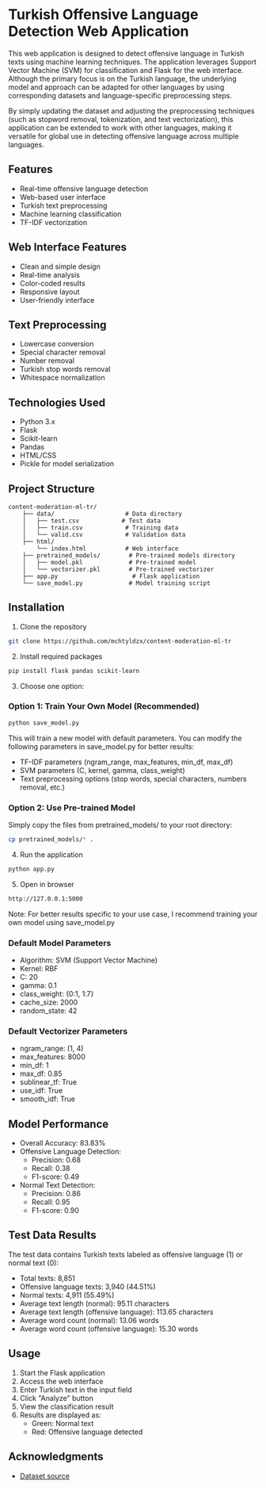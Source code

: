# Turkish Offensive Language Detection Web Application

This web application is designed to detect offensive language in Turkish texts using machine learning techniques. The application leverages Support Vector Machine (SVM) for classification and Flask for the web interface. Although the primary focus is on the Turkish language, the underlying model and approach can be adapted for other languages by using corresponding datasets and language-specific preprocessing steps.

By simply updating the dataset and adjusting the preprocessing techniques (such as stopword removal, tokenization, and text vectorization), this application can be extended to work with other languages, making it versatile for global use in detecting offensive language across multiple languages.

## Features
- Real-time offensive language detection
- Web-based user interface
- Turkish text preprocessing
- Machine learning classification
- TF-IDF vectorization

## Web Interface Features
- Clean and simple design
- Real-time analysis
- Color-coded results
- Responsive layout
- User-friendly interface
  
## Text Preprocessing
- Lowercase conversion
- Special character removal
- Number removal
- Turkish stop words removal
- Whitespace normalization

## Technologies Used
- Python 3.x
- Flask
- Scikit-learn
- Pandas
- HTML/CSS
- Pickle for model serialization

## Project Structure
```tree
content-moderation-ml-tr/
    ├── data/                    # Data directory
    │   ├── test.csv            # Test data
    │   ├── train.csv            # Training data
    │   └── valid.csv            # Validation data
    ├── html/
        └── index.html           # Web interface
    ├── pretrained_models/        # Pre-trained models directory
    │   ├── model.pkl             # Pre-trained model
    │   └── vectorizer.pkl        # Pre-trained vectorizer
    ├── app.py                     # Flask application
    └── save_model.py             # Model training script
```

## Installation

1. Clone the repository
```bash
git clone https://github.com/mchtyldzx/content-moderation-ml-tr
```

2. Install required packages
```bash
pip install flask pandas scikit-learn
```

3. Choose one option:

### Option 1: Train Your Own Model (Recommended)
```bash
python save_model.py
```
This will train a new model with default parameters. You can modify the following parameters in save_model.py for better results:
- TF-IDF parameters (ngram_range, max_features, min_df, max_df)
- SVM parameters (C, kernel, gamma, class_weight)
- Text preprocessing options (stop words, special characters, numbers removal, etc.)

### Option 2: Use Pre-trained Model
Simply copy the files from pretrained_models/ to your root directory:
```bash
cp pretrained_models/* .
```

4. Run the application
```bash
python app.py
```

5. Open in browser
```bash
http://127.0.0.1:5000
```
Note: For better results specific to your use case, I recommend training your own model using save_model.py


### Default Model Parameters
- Algorithm: SVM (Support Vector Machine)
- Kernel: RBF
- C: 20
- gamma: 0.1
- class_weight: {0:1, 1:7}
- cache_size: 2000
- random_state: 42

### Default Vectorizer Parameters
- ngram_range: (1, 4)
- max_features: 8000
- min_df: 1
- max_df: 0.85
- sublinear_tf: True
- use_idf: True
- smooth_idf: True

## Model Performance
- Overall Accuracy: 83.83%
- Offensive Language Detection:
  * Precision: 0.68
  * Recall: 0.38
  * F1-score: 0.49
- Normal Text Detection:
  * Precision: 0.86
  * Recall: 0.95
  * F1-score: 0.90

## Test Data Results
The test data contains Turkish texts labeled as offensive language (1) or normal text (0):
- Total texts: 8,851
- Offensive language texts: 3,940 (44.51%)
- Normal texts: 4,911 (55.49%)
- Average text length (normal): 95.11 characters
- Average text length (offensive language): 113.65 characters
- Average word count (normal): 13.06 words
- Average word count (offensive language): 15.30 words


## Usage
1. Start the Flask application
2. Access the web interface
3. Enter Turkish text in the input field
4. Click "Analyze" button
5. View the classification result
6. Results are displayed as:
   - Green: Normal text
   - Red: Offensive language detected
     

## Acknowledgments
- [Dataset source](https://huggingface.co/datasets/Toygar/turkish-offensive-language-detection/tree/main)
